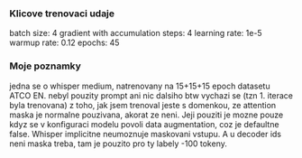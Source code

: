 ### Klicove trenovaci udaje
batch size: 4
gradient with accumulation steps: 4
learning rate: 1e-5
warmup rate: 0.12
epochs: 45

### Moje poznamky
jedna se o whisper medium, natrenovany na 15+15+15 epoch datasetu ATCO EN.
nebyl pouzity prompt ani nic dalsiho
btw vychazi se (tzn 1. iterace byla trenovana) z toho, jak jsem trenoval jeste s domenkou, ze attention maska je normalne pouzivana, akorat ze neni. Jeji pouziti je mozne pouze kdyz se v konfiguraci modelu povoli data augmentation, coz je defaultne false. Whisper implicitne neumoznuje maskovani vstupu. A u decoder ids neni maska treba, tam je pouzito pro ty labely -100 tokeny.
